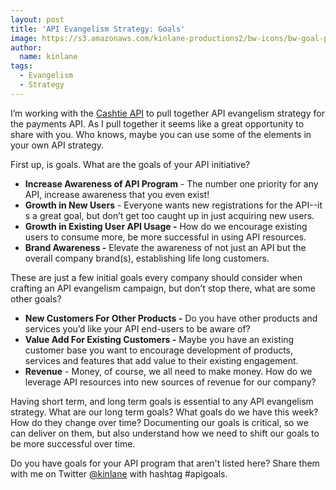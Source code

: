```yaml
---
layout: post
title: 'API Evangelism Strategy: Goals'
image: https://s3.amazonaws.com/kinlane-productions2/bw-icons/bw-goal-posts.png
author:
  name: kinlane
tags:
  - Evangelism
  - Strategy
---
```

I’m working with the [Cashtie API](http://bit.ly/1grzE1H "Cashtie API") to pull together API evangelism strategy for the payments API. As I pull together it seems like a great opportunity to share with you. Who knows, maybe you can use some of the elements in your own API strategy.

First up, is goals. What are the goals of your API initiative?

*   **Increase Awareness of API Program** - The number one priority for any API, increase awareness that you even exist!
*   **Growth in New Users** \- Everyone wants new registrations for the API--it s a great goal, but don’t get too caught up in just acquiring new users.
*   **Growth in Existing User API Usage -** How do we encourage existing users to consume more, be more successful in using API resources.
*   **Brand Awareness -** Elevate the awareness of not just an API but the overall company brand(s), establishing life long customers.

These are just a few initial goals every company should consider when crafting an API evangelism campaign, but don’t stop there, what are some other goals?

*   **New Customers For Other Products -** Do you have other products and services you’d like your API end-users to be aware of?
*   **Value Add For Existing Customers -** Maybe you have an existing customer base you want to encourage development of products, services and features that add value to their existing engagement.
*   **Revenue** - Money, of course, we all need to make money. How do we leverage API resources into new sources of revenue for our company?

Having short term, and long term goals is essential to any API evangelism strategy. What are our long term goals? What goals do we have this week? How do they change over time? Documenting our goals is critical, so we can deliver on them, but also understand how we need to shift our goals to be more successful over time.

Do you have goals for your API program that aren't listed here? Share them with me on Twitter [@kinlane](https://twitter.com/kinlane) with hashtag #apigoals.